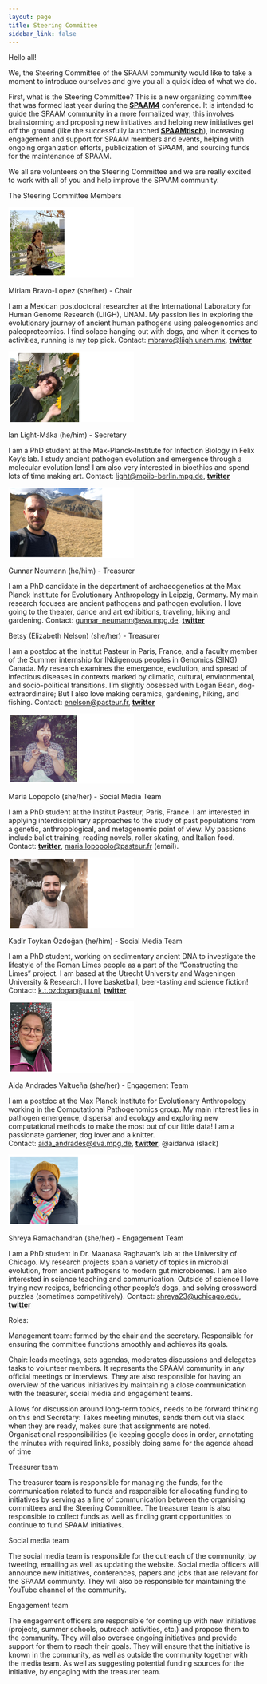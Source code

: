 ```yaml
---
layout: page
title: Steering Committee
sidebar_link: false
---
```



Hello all!

We, the Steering Committee of the SPAAM community would like to take a moment to introduce ourselves and give you all a quick idea of what we do.

First, what is the Steering Committee? This is a new organizing committee that was formed last year during the [**SPAAM4**](https://spaam-community.github.io/events/2022/10/12/event-spaam4/) conference. It is intended to guide the SPAAM community in a more formalized way; this involves brainstorming and proposing new initiatives and helping new initiatives get off the ground (like the successfully  launched [**SPAAMtisch**](https://spaam-community.github.io/projects/#spaamtisch)), increasing engagement and support for SPAAM members and events, helping with ongoing organization efforts, publicization of SPAAM, and sourcing funds for the maintenance of SPAAM.

We all are volunteers on the Steering Committee and we are really excited to work with all of you and help improve the SPAAM community.

The Steering Committee
Members

<img src="/assets/media/Miriam.png" class="center" width="50%" >

Miriam Bravo-Lopez (she/her) - Chair

I am a Mexican postdoctoral researcher at the International Laboratory for Human Genome Research (LIIGH), UNAM. My passion lies in exploring the evolutionary journey of ancient human pathogens using paleogenomics and paleoproteomics. I find solace hanging out with dogs, and when it comes to activities, running is my top pick.
Contact: mbravo@liigh.unam.mx, [**twitter**](http://twitter.com/MiriamJBravo1)

<img src="/assets/media/Ian.png" class="center" width="50%" >

Ian Light-Máka (he/him) - Secretary

I am a PhD student at the Max-Planck-Institute for Infection Biology in Felix Key’s lab. I study ancient pathogen evolution and emergence through a molecular evolution lens! I am also very interested in bioethics and spend lots of time making art.
Contact: light@mpiib-berlin.mpg.de, [**twitter**](http://twitter.com/ilight1542)

<img src="/assets/media/Gunnar.png" class="center" width="50%" >

Gunnar Neumann (he/him) - Treasurer

I am a PhD candidate in the department of archaeogenetics at the Max Planck Institute for Evolutionary Anthropology in Leipzig, Germany. My main research focuses are ancient pathogens and pathogen evolution. I love going to the theater, dance and art exhibitions, traveling, hiking and gardening.
Contact: gunnar_neumann@eva.mpg.de, [**twitter**](http://twitter.com/gunnar_neumann)


Betsy (Elizabeth Nelson) (she/her) - Treasurer

I am a postdoc at the Institut Pasteur in Paris, France, and a faculty member of the Summer internship for INdigenous peoples in Genomics (SING) Canada. My research examines the emergence, evolution, and spread of infectious diseases in contexts marked by climatic, cultural, environmental, and socio-political transitions. I’m slightly obsessed with Logan Bean, dog-extraordinaire; But I also love making ceramics, gardening, hiking, and fishing. 
Contact: enelson@pasteur.fr, [**twitter**](http://twitter.com/eanelson42)

<img src="/assets/media/maria.png" class="center" width="50%" >

Maria Lopopolo (she/her) - Social Media Team

I am a PhD student at the Institut Pasteur, Paris, France. I am interested in applying interdisciplinary approaches to the study of past populations from a genetic, anthropological, and metagenomic   point of view. My passions include ballet training, reading novels, roller skating, and Italian food. Contact:  [**twitter**](http://twitter.com/Maria_Lopopolo), maria.lopopolo@pasteur.fr (email).

<img src="/assets/media/Kadir.png" class="center" width="50%" >

Kadir Toykan Özdoğan (he/him)  - Social Media Team

I am a PhD student, working on sedimentary ancient DNA to investigate the lifestyle of the Roman Limes people as a part of the “Constructing the Limes” project. I am based at the Utrecht University and Wageningen University & Research. I love basketball, beer-tasting and science fiction!
Contact: k.t.ozdogan@uu.nl, [**twitter**](http://twitter.com/toykanozdogan)

<img src="/assets/media/aida.png" class="center" width="50%" >

Aida Andrades Valtueña (she/her)  - Engagement Team

I am a postdoc at the Max Planck Institute for Evolutionary Anthropology working in the Computational Pathogenomics group. My main interest lies in pathogen emergence, dispersal and ecology and exploring new computational methods to make the most out of our little data! I am a passionate gardener, dog lover and a knitter.  
Contact: aida_andrades@eva.mpg.de, [**twitter**](http://twitter.com/aidaanva), @aidanva (slack)

<img src="/assets/media/shreya.png" class="center" width="50%" >

Shreya Ramachandran (she/her) - Engagement Team

I am a PhD student in Dr. Maanasa Raghavan’s lab at the University of Chicago. My research projects span a variety of topics in microbial evolution, from ancient pathogens to modern gut microbiomes. I am also interested in science teaching and communication. Outside of science I love trying new recipes, befriending other people’s dogs, and solving crossword puzzles (sometimes competitively). 
Contact: shreya23@uchicago.edu, [**twitter**](http://twitter.com/srama23)

Roles:

Management team: formed by the chair and the secretary. Responsible for ensuring the committee functions smoothly and achieves its goals.

Chair: leads meetings, sets agendas, moderates discussions and delegates tasks to volunteer members. It represents the SPAAM community in any official meetings or interviews. They are also responsible for having an overview of the various initiatives by maintaining a close communication with the treasurer, social media and engagement teams. 

Allows for discussion around long-term topics, needs to be forward thinking on this end
Secretary: Takes meeting minutes, sends them out via slack when they are ready, makes sure that assignments are noted. Organisational responsibilities (ie keeping google docs in order, annotating the minutes with required links, possibly doing same for the agenda ahead of time

Treasurer team

The treasurer team is responsible for managing the funds, for the communication related to funds and responsible for allocating funding to initiatives by serving as a line of communication between the organising committees and the Steering Committee. The treasurer team is also responsible to collect funds as well as finding grant opportunities to continue to fund SPAAM initiatives.

Social media team

The social media team is responsible for the outreach of the community, by tweeting, emailing as well as updating the website. Social media officers will announce new initiatives, conferences, papers and jobs that are relevant for the SPAAM community. They will also be responsible for maintaining the YouTube channel of the community.

Engagement team

The engagement officers are responsible for coming up with new initiatives (projects, summer schools, outreach activities, etc.) and propose them to the community. They will also oversee ongoing initiatives and provide support for them to reach their goals. They will ensure that the initiative is known in the community, as well as outside the community together with the media team. As well as suggesting potential funding sources for the initiative, by engaging with the treasurer team.
